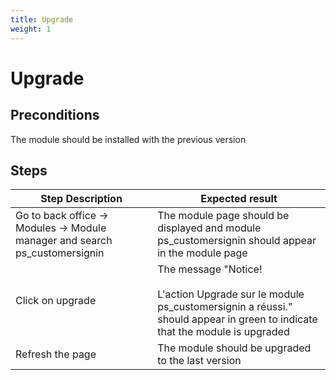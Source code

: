 ```yaml
---
title: Upgrade
weight: 1
---
```


# Upgrade

## Preconditions

The module should be installed with the previous version
## Steps
| Step Description | Expected result |
| ----- | ----- |
| Go to back office -> Modules -> Module manager and search ps_customersignin | The module page should be displayed and module ps_customersignin should appear in the module page |
| Click on upgrade | The message "Notice!<br /><br>L'action Upgrade sur le module ps_customersignin a réussi." should appear in green to indicate that the module is upgraded |
| Refresh the page | The module should be upgraded to the last version |
